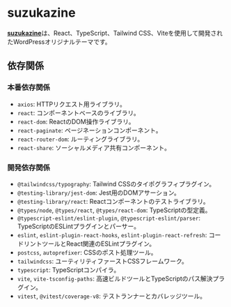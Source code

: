 # suzukazine
[**suzukazine**](https://suzukazine.com/)は、React、TypeScript、Tailwind CSS、Viteを使用して開発されたWordPressオリジナルテーマです。

## 依存関係

### 本番依存関係

- `axios`: HTTPリクエスト用ライブラリ。
- `react`: コンポーネントベースのライブラリ。
- `react-dom`: ReactのDOM操作ライブラリ。
- `react-paginate`: ページネーションコンポーネント。
- `react-router-dom`: ルーティングライブラリ。
- `react-share`: ソーシャルメディア共有コンポーネント。

### 開発依存関係

- `@tailwindcss/typography`: Tailwind CSSのタイポグラフィプラグイン。
- `@testing-library/jest-dom`: Jest用のDOMアサーション。
- `@testing-library/react`: Reactコンポーネントのテストライブラリ。
- `@types/node`, `@types/react`, `@types/react-dom`: TypeScriptの型定義。
- `@typescript-eslint/eslint-plugin`, `@typescript-eslint/parser`: TypeScriptのESLintプラグインとパーサー。
- `eslint`, `eslint-plugin-react-hooks`, `eslint-plugin-react-refresh`: コードリントツールとReact関連のESLintプラグイン。
- `postcss`, `autoprefixer`: CSSのポスト処理ツール。
- `tailwindcss`: ユーティリティファーストCSSフレームワーク。
- `typescript`: TypeScriptコンパイラ。
- `vite`, `vite-tsconfig-paths`: 高速ビルドツールとTypeScriptのパス解決プラグイン。
- `vitest`, `@vitest/coverage-v8`: テストランナーとカバレッジツール。

